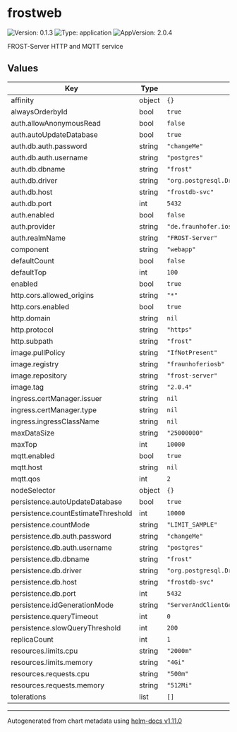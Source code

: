 # frostweb

![Version: 0.1.3](https://img.shields.io/badge/Version-0.1.3-informational?style=flat-square) ![Type: application](https://img.shields.io/badge/Type-application-informational?style=flat-square) ![AppVersion: 2.0.4](https://img.shields.io/badge/AppVersion-2.0.4-informational?style=flat-square)

FROST-Server HTTP and MQTT service

## Values

| Key | Type | Default | Description |
|-----|------|---------|-------------|
| affinity | object | `{}` |  |
| alwaysOrderbyId | bool | `true` |  |
| auth.allowAnonymousRead | bool | `false` |  |
| auth.autoUpdateDatabase | bool | `true` |  |
| auth.db.auth.password | string | `"changeMe"` |  |
| auth.db.auth.username | string | `"postgres"` |  |
| auth.db.dbname | string | `"frost"` |  |
| auth.db.driver | string | `"org.postgresql.Driver"` |  |
| auth.db.host | string | `"frostdb-svc"` |  |
| auth.db.port | int | `5432` |  |
| auth.enabled | bool | `false` |  |
| auth.provider | string | `"de.fraunhofer.iosb.ilt.frostserver.auth.basic.BasicAuthProvider"` |  |
| auth.realmName | string | `"FROST-Server"` |  |
| component | string | `"webapp"` |  |
| defaultCount | bool | `false` |  |
| defaultTop | int | `100` |  |
| enabled | bool | `true` |  |
| http.cors.allowed_origins | string | `"*"` |  |
| http.cors.enabled | bool | `true` |  |
| http.domain | string | `nil` |  |
| http.protocol | string | `"https"` |  |
| http.subpath | string | `"frost"` |  |
| image.pullPolicy | string | `"IfNotPresent"` |  |
| image.registry | string | `"fraunhoferiosb"` |  |
| image.repository | string | `"frost-server"` |  |
| image.tag | string | `"2.0.4"` |  |
| ingress.certManager.issuer | string | `nil` |  |
| ingress.certManager.type | string | `nil` |  |
| ingress.ingressClassName | string | `nil` |  |
| maxDataSize | string | `"25000000"` |  |
| maxTop | int | `10000` |  |
| mqtt.enabled | bool | `true` |  |
| mqtt.host | string | `nil` |  |
| mqtt.qos | int | `2` |  |
| nodeSelector | object | `{}` |  |
| persistence.autoUpdateDatabase | bool | `true` |  |
| persistence.countEstimateThreshold | int | `10000` |  |
| persistence.countMode | string | `"LIMIT_SAMPLE"` |  |
| persistence.db.auth.password | string | `"changeMe"` |  |
| persistence.db.auth.username | string | `"postgres"` |  |
| persistence.db.dbname | string | `"frost"` |  |
| persistence.db.driver | string | `"org.postgresql.Driver"` |  |
| persistence.db.host | string | `"frostdb-svc"` |  |
| persistence.db.port | int | `5432` |  |
| persistence.idGenerationMode | string | `"ServerAndClientGenerated"` |  |
| persistence.queryTimeout | int | `0` |  |
| persistence.slowQueryThreshold | int | `200` |  |
| replicaCount | int | `1` |  |
| resources.limits.cpu | string | `"2000m"` |  |
| resources.limits.memory | string | `"4Gi"` |  |
| resources.requests.cpu | string | `"500m"` |  |
| resources.requests.memory | string | `"512Mi"` |  |
| tolerations | list | `[]` |  |

----------------------------------------------
Autogenerated from chart metadata using [helm-docs v1.11.0](https://github.com/norwoodj/helm-docs/releases/v1.11.0)

